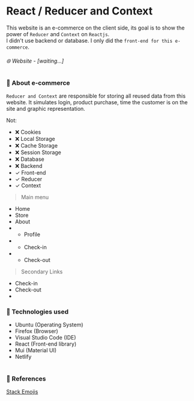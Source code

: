 # React / Reducer and Context
This website is an e-commerce on the client side, its goal is to show the power of `Reducer` and `Context` on `Reactjs`.  
I didn't use backend or database. I only did the `front-end for this e-commerce`.

###### 🌐 Website - [waiting...]
#
### 🛒 About e-commerce
`Reducer and Context` are responsible for storing all reused data from this website.
It simulates login, product purchase, time the customer is on the site and graphic representation.

Not:
- ❌ Cookies
- ❌ Local Storage
- ❌ Cache Storage
- ❌ Session Storage
- ❌ Database
- ❌ Backend
- ✓  Front-end
- ✓  Reducer
- ✓  Context

> Main menu
- Home
- Store
- About
- - Profile
- - Check-in
- - Check-out
> Secondary Links
- Check-in
- Check-out
- 

### 🚀 Technologies used
- Ubuntu (Operating System)
- Firefox (Browser)
- Visual Studio Code (IDE)
- React (Front-end library)
- Mui (Material UI)
- Netlify

#
### 🔗 References
[Stack Emojis](https://emojidb.org/stack-emojis)
